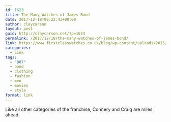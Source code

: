 ```yaml
---
id: 1623
title: The Many Watches of James Bond
date: 2017-12-18T09:22:43+00:00
author: claycarson
layout: post
guid: http://claycarson.net/?p=1623
permalink: /2017/12/18/the-many-watches-of-james-bond/
link: https://www.firstclasswatches.co.uk/blog/wp-content/uploads/2015/10/The-many-watches-of-James-Bond-900-width.jpg
categories:
  - Link
tags:
  - "007"
  - bond
  - clothing
  - fashion
  - men
  - movies
  - style
format: link
---
```

Like all other categories of the franchise, Connery and Craig are miles ahead.